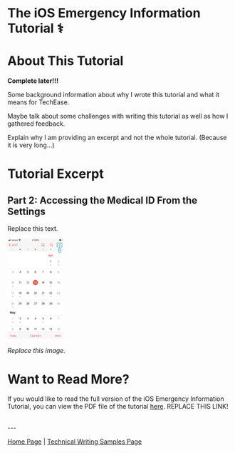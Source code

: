 # The iOS Emergency Information Tutorial ⚕️

# About This Tutorial

**Complete later!!!**

Some background information about why I wrote this tutorial and what it means for TechEase.

Maybe talk about some challenges with writing this tutorial as well as how I gathered feedback.

Explain why I am providing an excerpt and not the whole tutorial. (Because it is very long...)

# Tutorial Excerpt

## Part 2: Accessing the Medical ID From the Settings

Replace this text.

<img src="../assets/images/Conrad-iOS-Calendar-App-Tutorial-Screenshot-1.PNG" alt="iOS Calendar App monthly view screen, which shows all the days of the current month. The plus button in the top right corner has a blue box around it and a blue arrow pointing to it." width="25%" height="25%"/>

_Replace this image._

# Want to Read More?

If you would like to read the full version of the iOS Emergency Information Tutorial, you can view the PDF file of the tutorial [here](../assets/files/Conrad-iOS-Calendar-App-Tutorial.pdf).
REPLACE THIS LINK!

<br> ---

[Home Page](../README.md) | [Technical Writing Samples Page](./technical-writing-samples.md)
